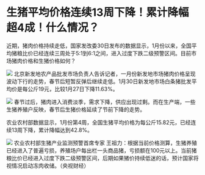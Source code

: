 # 生猪平均价格连续13周下降！累计降幅超4成！什么情况？

近期，猪肉价格持续走低，国家发改委30日发布的数据显示，1月份以来，全国平均猪粮比价已经连续三周处于5:1到6:1之间，进入过度下跌二级预警区间。目前市场猪肉价格和生猪价格如何？

![](https://inews.gtimg.com/newsapp_bt/0/15637171899/1000)
北京新发地农产品批发市场负责人告诉记者，一月份新发地市场猪肉价格呈现波动下行的走势，春节后短暂反弹后继续走低。1月30日新发地市场白条猪批发平均价是每公斤19元，比较1月27日下降11.63%。

![](https://inews.gtimg.com/newsapp_bt/0/15637171905/1000)
春节过后，猪肉进入消费淡季，需求下降，供应出现过剩。而在生产端，一些生猪养殖户反映，春节后生猪价格延续了节前下降的走势。

农业农村部数据显示，1月份第4周，全国生猪平均价格为每公斤15.82元，已经连续13周下降，累计降幅达到42.8%。

![](https://inews.gtimg.com/newsapp_bt/0/15637171887/1000)
农业农村部生猪产业监测预警首席专家
王祖力：根据当前价格测算，生猪养殖已经进入了普遍亏损，养殖场户每出栏一头商品猪，亏损额在100元以上。当前猪粮比价已经进入过度下跌二级预警区间，后期如果猪价持续低迷的话，预计国家将视情况启动冻肉收储。（央视财经）

